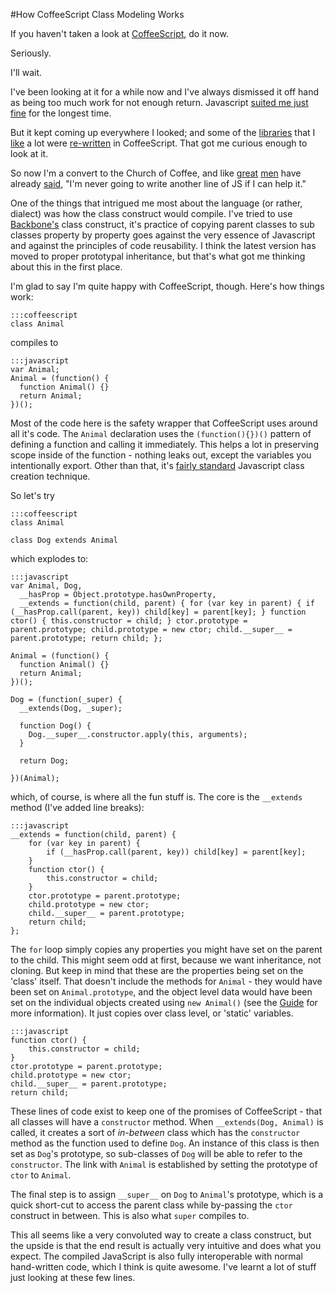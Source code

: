 <!--
~~~
title: "How CoffeeScript Class Modeling Works"
slug: /coffeescript/class-model
date: 2012-02-23
publish: yes
tags: [javascript, coffeescript, oop]
~~~
-->

#How CoffeeScript Class Modeling Works

If you haven't taken a look at [CoffeeScript](http://coffeescript.org/), do it now. 

Seriously. 

I'll wait. 

I've been looking at it for a while now and I've always dismissed it off hand as being too much work for not enough return. Javascript [suited me just fine][guide] for the longest time. 

But it kept coming up everywhere I looked; and some of the [libraries](http://documentcloud.github.com/underscore/docs/underscore.html) that I [like](http://spinejs.com/) a lot were [re-written](http://jashkenas.github.com/coffee-script/documentation/docs/underscore.html) in CoffeeScript. That got me curious enough to look at it. 

So now I'm a convert to the Church of Coffee, and like [great](http://brendaneich.com/2011/01/harmony-of-my-dreams/) [men](http://alexmaccaw.com/) have already [said](https://github.com/maccman/spine/issues/91#issuecomment-1783011), "I'm never going to write another line of JS if I can help it."

One of the things that intrigued me most about the language (or rather, dialect) was how the class construct would compile. I've tried to use [Backbone's](http://documentcloud.github.com/backbone/) class construct, it's practice of copying parent classes to sub classes property by property goes against the very essence of Javascript and against the principles of code reusability. I think the latest version has moved to proper prototypal inheritance, but that's what got me thinking about this in the first place.  

I'm glad to say I'm quite happy with CoffeeScript, though. Here's how things work:

    :::coffeescript
    class Animal

compiles to 

    :::javascript
    var Animal;    
    Animal = (function() {    
      function Animal() {}    
      return Animal;    
    })();

Most of the code here is the safety wrapper that CoffeeScript uses around all it's code. The `Animal` declaration uses the `(function(){})()` pattern of defining a function and calling it immediately. This helps a lot in preserving scope inside of the function -  nothing leaks out, except the variables you intentionally export. Other than that, it's [fairly standard][guide] Javascript class creation technique. 

So let's try

    :::coffeescript
    class Animal
    
    class Dog extends Animal

which explodes to:

    :::javascript
    var Animal, Dog,
      __hasProp = Object.prototype.hasOwnProperty,
      __extends = function(child, parent) { for (var key in parent) { if (__hasProp.call(parent, key)) child[key] = parent[key]; } function ctor() { this.constructor = child; } ctor.prototype = parent.prototype; child.prototype = new ctor; child.__super__ = parent.prototype; return child; };
    
    Animal = (function() {    
      function Animal() {}    
      return Animal;    
    })();
    
    Dog = (function(_super) {    
      __extends(Dog, _super);    

      function Dog() {
        Dog.__super__.constructor.apply(this, arguments);
      }
    
      return Dog;
    
    })(Animal);

which, of course, is where all the fun stuff is. The core is the `__extends` method (I've added line breaks):

    :::javascript
    __extends = function(child, parent) { 
        for (var key in parent) { 
            if (__hasProp.call(parent, key)) child[key] = parent[key]; 
        } 
        function ctor() { 
            this.constructor = child; 
        } 
        ctor.prototype = parent.prototype; 
        child.prototype = new ctor; 
        child.__super__ = parent.prototype; 
        return child; 
    };

The `for` loop simply copies any properties you might have set on the parent to the child. This might seem odd at first, because we want inheritance, not cloning. But keep in mind that these are the properties being set on the 'class' itself. That doesn't include the methods for `Animal` - they would have been set on `Animal.prototype`, and the object level data would have been set on the individual objects created using `new Animal()` (see the [Guide][guide] for more information). It just copies over class level, or 'static' variables. 

    :::javascript
    function ctor() { 
        this.constructor = child; 
    } 
    ctor.prototype = parent.prototype; 
    child.prototype = new ctor; 
    child.__super__ = parent.prototype; 
    return child; 

These lines of code exist to keep one of the promises of CoffeeScript - that all classes will have a `constructor` method. When `__extends(Dog, Animal)` is called, it creates a sort of *in-between* class which has the `constructor` method as the function used to define `Dog`. An instance of this class is then set as `Dog`'s prototype, so sub-classes of `Dog` will be able to refer to the `constructor`. The link with `Animal` is established by setting the prototype of `ctor` to `Animal`. 

The final step is to assign `__super__` on `Dog` to `Animal`'s prototype, which is a quick short-cut to access the parent class while by-passing the `ctor` construct in between. This is also what `super` compiles to. 

This all seems like a very convoluted way to create a class construct, but the upside is that the end result is actually very intuitive and does what you expect. The compiled JavaScript is also fully interoperable with normal hand-written code, which I think is quite awesome. I've learnt a lot of stuff just looking at these few lines. 




[guide]: http://hangar.runway7.net/javascript-guide-to-objects-functions-scope-prototpyes-closures